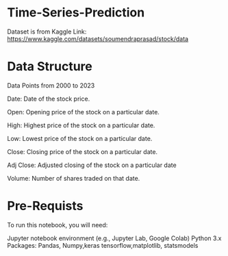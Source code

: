 # Time-Series-Prediction

Dataset is from Kaggle Link: https://www.kaggle.com/datasets/soumendraprasad/stock/data

# Data Structure
Data Points from 2000 to 2023 

Date: Date of the stock price.

Open: Opening price of the stock on a particular date. 

High: Highest price of the stock on a particular date. 

Low: Lowest price of the stock on a particular date. 

Close: Closing price of the stock on a particular date. 

Adj Close: Adjusted closing of the stock on a particular date 

Volume: Number of shares traded on that date.


# Pre-Requists
To run this notebook, you will need:

Jupyter notebook environment (e.g., Jupyter Lab, Google Colab) Python 3.x
Packages: Pandas, Numpy,keras tensorflow,matplotlib, statsmodels

